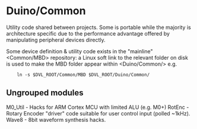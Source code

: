 # Duino/Common

Utility code shared between projects. Some is portable while the majority is architecture specific 
due to the performance advantage offered by manipulating peripheral devices directly.

Some device definition & utility code exists in the "mainline" <Common/MBD> repository: a Linux
soft link to the relevant folder on disk is used to make the MBD folder appear within
<Duino/Common/> e.g.

        ln -s $DVL_ROOT/Common/MBD $DVL_ROOT/Duino/Common/


## Ungrouped modules
M0_Util	- Hacks for ARM Cortex MCU with limited ALU (e.g. M0+)
RotEnc	- Rotary Encoder "driver" code suitable for user control input (polled ~1kHz).
Wave8	- 8bit waveform synthesis hacks.
